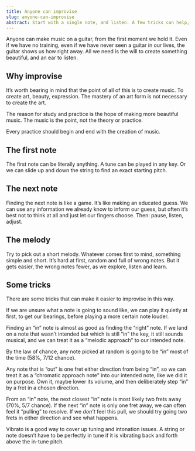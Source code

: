 ```yaml
---
title: Anyone can improvise
slug: anyone-can-improvise
abstract: Start with a single note, and listen. A few tricks can help, too.
---
```


Anyone can make music on a guitar,
from the first moment we hold it. 
Even if we have no training,
even if we have never seen a guitar in our lives,
the guitar shows us how right away. 
All we need is the will to create something beautiful, 
and an ear to listen.

## Why improvise

It’s worth bearing in mind that the point of all of this is to create music.
To create art, beauty, expression.
The mastery of an art form is not necessary to create the art. 

The reason for study and practice
is the hope of making more beautiful music.
The music is the point,
not the theory or practice.

Every practice should begin and end with the creation of music.


## The first note

The first note can be literally anything. 
A tune can be played in any key.
Or we can slide up and down the string to find an exact starting pitch. 

## The next note

Finding the next note is like a game. 
It’s like making an educated guess. 
We can use any information we already know to inform our guess,
but often it’s best not to think at all and just let our fingers choose.
Then:
pause,
listen,
adjust.

## The melody

Try to pick out a short melody.
Whatever comes first to mind,
something simple and short. 
It’s hard at first,
random and full of wrong notes.
But it gets easier,
the wrong notes fewer,
as we explore, 
listen and learn.

## Some tricks

There are some tricks that can make it easier to improvise in this way. 

If we are unsure what a note is going to sound like, 
we can play it quietly at first,
to get our bearings,
before playing a more certain note louder. 

Finding an “in” note is almost as good as finding the “right” note. If we land on a note that wasn’t intended but which is still “in” the key,
it still sounds musical,
and we can treat it as a “melodic approach” to our intended note. 

By the law of chance, any note picked at random is going to be “in” most of the time (58%, 7/12 chance). 

Any note that is “out” is one fret either direction from being “in”,
so we can treat it as a “chromatic approach note" into our intended note,
like we did it on purpose. 
Own it,
maybe lower its volume,
and then deliberately step “in” by a fret in a chosen direction. 

From an “in” note, 
the next closest “in” note is most likely two frets away (70%, 5/7 chance). 
If the next “in” note is only one fret away,
we can often feel it “pulling” to resolve.
If we *don’t* feel this pull,
we should try going two frets in either direction and see what happens.

Vibrato is a good way to cover up tuning and intonation issues. 
A string or note doesn’t have to  be perfectly in tune if it is vibrating back and forth above the in-tune pitch. 
